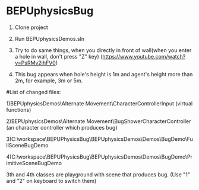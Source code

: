 # BEPUphysicsBug


1) Clone project


2) Run BEPUphysicsDemos.sln


3) Try to do same things, when you directly in front of wall(when you enter a hole in wall, don't press "Z" key)
(https://www.youtube.com/watch?v=PsRMv2ihFV0)

4) This bug appears when hole's height is 1m and agent's height more than 2m, for example, 3m or 5m.




#List of changed files:


1)BEPUphysicsDemos\Alternate Movement\CharacterControllerInput (virtual functions)


2)BEPUphysicsDemos\Alternate Movement\BugShowerCharacterController (an character controller which produces bug)


3)C:\workspace\BEPUPhysicsBug\BEPUphysicsDemos\Demos\BugDemo\FullSceneBugDemo 


4)C:\workspace\BEPUPhysicsBug\BEPUphysicsDemos\Demos\BugDemo\PrimitiveSceneBugDemo 


3th and 4th classes are playground with scene that produces bug. (Use "1" and "2" on keyboard to switch them)


